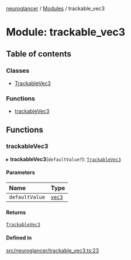 [neuroglancer](../README.md) / [Modules](../modules.md) / trackable\_vec3

# Module: trackable\_vec3

## Table of contents

### Classes

- [TrackableVec3](../classes/trackable_vec3.TrackableVec3.md)

### Functions

- [trackableVec3](trackable_vec3.md#trackablevec3)

## Functions

### trackableVec3

▸ **trackableVec3**(`defaultValue?`): [`TrackableVec3`](../classes/trackable_vec3.TrackableVec3.md)

#### Parameters

| Name | Type |
| :------ | :------ |
| `defaultValue` | [`vec3`](../classes/axes_lines._internal_.vec3.md) |

#### Returns

[`TrackableVec3`](../classes/trackable_vec3.TrackableVec3.md)

#### Defined in

[src/neuroglancer/trackable_vec3.ts:23](https://github.com/ActiveBrainAtlas2/neuroglancer/blob/540617bc/src/neuroglancer/trackable_vec3.ts#L23)
